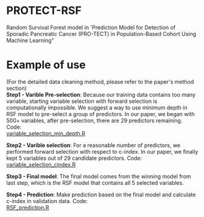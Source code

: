 # PROTECT-RSF
Random Survival Forest model in 'Prediction Model for Detection of Sporadic Pancreatic Cancer (PRO-TECT) in Population-Based Cohort Using Machine Learning"

# Example of use <br />

(For the detailed data cleaning method, please refer to the paper's method section) <br />
**Step1 - Varible Pre-selection**: Because our training data contains too many variable, starting variable selection with forward selection is computationally impossible. We suggest a way to use minimum depth in RSF model to pre-select a group of predictors. In our paper, we began with 500+ variables, after pre-selection, there are 29 predictors remaining. Code: <br />
[variable_selection_min_depth.R](https://github.com/kpsc-informatics/PROTECT-RSF/blob/main/variable_selection_min_depth.R)<br />

**Step2 - Varible selection**:  For a reasonable number of predictors, we performed forward selection with respect to c-index. In our paper, we finally kept 5 variables out of 29 candidate predictors. Code: <br />
[variable_selection_cindex.R](https://github.com/kpsc-informatics/PROTECT-RSF/blob/main/variable_selection_cindex.R)<br />

**Step3 - Final model**: The final model comes from the winning model from last step, which is the RSF model that contains all 5 selected variables. <br />

**Step4 - Prediction**: Make prediction based on the final model and calculate c-index in validation data. Code: <br />
[RSF_prediction.R](https://github.com/kpsc-informatics/PROTECT-RSF/blob/main/rsf_prediction.R)<br />
